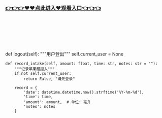### [👉👉👉♥♥点此进入♥观看入口👈👈👈](https://mrddrm.github.io/17c.html)
<br></br><br></br><br></br>
def logout(self):
        """用户登出"""
        self.current_user = None
    
    def record_intake(self, amount: float, time: str, notes: str = ""):
        """记录苹果醋摄入"""
        if not self.current_user:
            return False, "请先登录"
        
        record = {
            'date': datetime.datetime.now().strftime('%Y-%m-%d'),
            'time': time,
            'amount': amount,  # 单位: 毫升
            'notes': notes
        }
